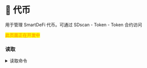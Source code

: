 # 🔶 代币

用于管理 SmartDeFi 代币。可通过 SDscan - Token - Token 合约访问

<mark style="color:orange;">**此页面正在开发中**</mark>

### **读取**

<details>

<summary>读取命令</summary>



1. BackingLogicAddress() - 检查代币的资产背书合约
2. DATA_READ()
3. LGE()
4. LGEAddress()
5. LGELive()
6. LPBURN()
7. UNISWAP_V2_ROUTER()
8. User(address)
9. WETH()
10. _UNISWAP_V2_ROUTER()
11. allFee(uint256) - 需要分别调用。0-5 买入/转账税，6-11 卖出税

    backing: 0,

    &#x20; burn: 1,

    &#x20; liquidity: 2,

    &#x20; growth: 3,

    &#x20; staking: 4,

    &#x20; reflection: 5,

    backing: 6,

    &#x20; burn: 7,

    &#x20; liquidity: 8,

    &#x20; growth: 9,

    &#x20; staking: 10,

    &#x20; reflection: 11


12. allLastBalance(address)
13. allUser(uint256)
14. allowance(address,address) - 检查是否已授权支出（例如，检查代币是否已批准用于其他智能合约）。
15. backingThreshold() - 资产背书合约将从资产背书税中累积的代币转换为资产背书的阈值
16. balance(address,uint256)
17. balanceOf(address) - 检查钱包或合约的余额
18. blockNumber(address,uint256)
19. checkLiquidityLock(address) - 检查流动性是否锁定在 SD 代币合约中
20. checkWhiteListContract(address) - 检查合约是否在白名单中
21. decimals() - 检查代币有多少位小数
22. frontRun(address,uint256)
23. getAllFee(uint256)
24. isExchange(address) - 检查合约是否被指定为交易所状态（应用代币经济学税）
25. lastBalance(address)
26. liqShare()
27. liquidityThreshold() - 流动性合约将从流动性税中累积的代币转换为配对资产的阈值（如果代币与 WBNB 配对，合约将把累积的代币转换为 WBNB）。
28. liquidityUnlockTime(address) - 如果 LP 代币被锁定在 SD Lock 中，检查流动性解锁时间。不涉及第三方代币锁定服务提供商。
29. name() - 代币名称
30. onlySB()
31. owner() - SD 所有者
32. sdFeeRecipient()
33. sdOwner() - 检查 SD 代币所有者
34. sdStake()
35. suggestedAllFee(uint256)
36. suggestedOnlySB()
37. symbol() - 获取代币符号
38. taxFree(address) - 检查钱包或合约地址是否免税
39. timeDelay()
40. tokenFromGift(uint256)
41. totalHolders() - 获取总持有者数量

